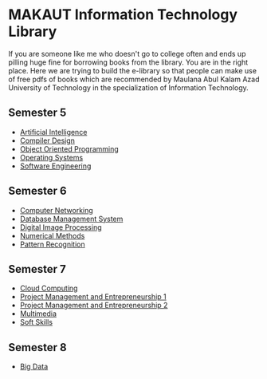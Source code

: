 # MAKAUT Information Technology Library
If you are someone like me who doesn't go to college often and ends up pilling huge fine for borrowing books from the library. You are in the right place. Here we are trying to build the e-library so that people can make use of free pdfs of books which are recommended by Maulana Abul Kalam Azad University of Technology in the specialization of Information Technology.

## Semester 5
- [Artificial Intelligence](books/sem_five/artificial_intelligence.pdf)
- [Compiler Design](books/sem_five/compiler_design.pdf)
- [Object Oriented Programming](books/sem_five/object_oriented_programming.pdf)
- [Operating Systems](books/sem_five/operating_system.pdf)
- [Software Engineering](books/sem_five/software_engineering.pdf)

## Semester 6
- [Computer Networking](books/sem_six/computer_networking.pdf)
- [Database Management System](books/sem_six/database_management_system.pdf)
- [Digital Image Processing](books/sem_six/digital_image_processing.pdf)
- [Numerical Methods](books/sem_six/numerical_methods.pdf)
- [Pattern Recognition](books/sem_six/pattern_recognition.pdf)

## Semester 7
- [Cloud Computing](books/sem_seven/cloud_computing.pdf)
- [Project Management and Entrepreneurship 1](books/sem_seven/entrepreneurship_and_project_management(1).pdf)
- [Project Management and Entrepreneurship 2](books/sem_seven/entrepreneurship_and_project_management(2).pdf)
- [Multimedia](books/sem_seven/multimedia_systems.pdf)
- [Soft Skills](books/sem_seven/soft_skill.pdf)

## Semester 8
- [Big Data](books/sem_eight/big_data.pdf)
